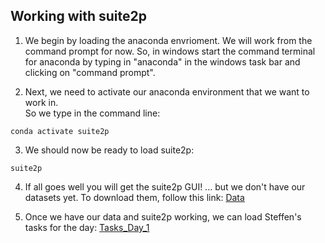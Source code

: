## Working with suite2p

1. We begin by loading the anaconda envrioment. 
We will work from the command prompt for now. 
So, in windows start the command terminal for anaconda by typing 
in "anaconda" in the windows task bar and clicking on "command prompt".


2. Next, we need to activate our anaconda environment that we want to work in.  
So we type in the command line:

`conda activate suite2p`


3. We should now be ready to load suite2p:

`suite2p`


4. If all goes well you will get the suite2p GUI!
... but we don't have our datasets yet.  To download them, follow this link: <a  target='_blank' href="https://drive.google.com/drive/folders/1fiyQdL55S3kkAa0EcUj8fpo50o3zhQcy?usp=sharing">Data</a>

5.  Once we have our data and suite2p working, we can load Steffen's tasks for the day: <a href="https://github.com/donatolab/biozentrum_block_course/tree/main/Day_1/Tasks_Day_1.pdf">Tasks_Day_1</a>

